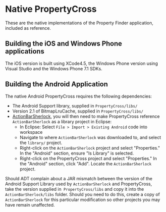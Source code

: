 Native PropertyCross
====================

These are the native implementations of the Property Finder application, included as reference. 

## Building the iOS and Windows Phone applications

The iOS version is built using XCode4.5, the Windows Phone version using Visual Studio and the Windows Phone 7.1 SDKs. 

## Building the Android Application

The native Android PropertyCross requires the following dependencies:

 * The Android Support library, supplied in `PropertyCross/libs/`
 * Version 2.1 of BitmapLruCache, supplied in `PropertyCross/libs/`
 * [ActionBarSherlock](http://actionbarsherlock.com), you will then need to make PropertyCross reference `ActionBarSherlock` as a library project in Eclipse:
 	* In Eclipse: Select `File > Import > Existing Android` code into workspace
 	* Navigate to where `ActionBarSherlock` was downloaded to, and select the `library/` project.
 	* Right-click on the `ActionBarSherlock` project and select "Properties." In the "Android" section, ensure "Is Library" is selected.
 	* Right-click on the PropertyCross project and select "Properties." In the "Android" section, click "Add". Locate the `ActionBarSherlock` project.

Should ADT complain about a JAR mismatch between the version of the Android Support Library used by `ActionBarSherlock` and PropertyCross, take the version supplied in` PropertyCross/libs` and copy it into the `ActionBarSherlock/libs` folder. Should you need to do this, create a copy of `ActionBarSherlock` for this particular modification so other projects you may have remain unaffected.